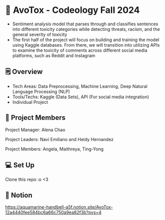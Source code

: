 # 🥑 AvoTox - Codeology Fall 2024
- Sentiment analysis model that parses through and classifies sentences into different toxicity categories while detecting threats, racism, and the general severity of toxicity
- The first half of the project will focus on building and training the model using Kaggle databases. From there, we will transition into utilizing APIs to examine the toxicity of comments across different social media platforms, such as Reddit and Instagram

## 🗒️ Overview 
- Tech Areas: Data Preprocessing, Machine Learning, Deep Natural Language Processing (NLP)
- Tools/Techs: Kaggle (Data Sets), API (For social media integration)
- Individual Project

## 👫 Project Members

Project Manager: Alena Chao

Project Leaders: Navi Emiliano and Heidy Hernandez

Project Members: Angela, Maithreya, Ting-Yong

## 💻 Set Up

Clone this repo :o <3

##  💌 Notion
https://aquamarine-handbell-a5f.notion.site/AvoTox-12a4440fee584bc6a66c750a9ea82f3b?pvs=4

